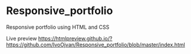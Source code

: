 # Responsive_portfolio
Responsive portfolio using HTML and CSS

Live preview
https://htmlpreview.github.io/?https://github.com/IvoOjvan/Responsive_portfolio/blob/master/index.html

